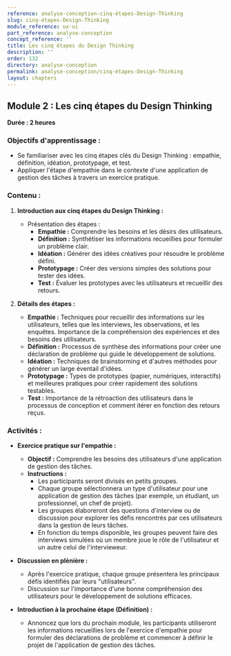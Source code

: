 ```yaml
---
reference: analyse-conception-cinq-étapes-Design-Thinking
slug: cinq-étapes-Design-Thinking
module_reference: ux-ui
part_reference: analyse-conception
concept_reference: ''
title: Les cinq étapes du Design Thinking
description: ''
order: 132
directory: analyse-conception
permalink: analyse-conception/cinq-étapes-Design-Thinking
layout: chapters
---
```

## **Module 2 : Les cinq étapes du Design Thinking**  
**Durée : 2 heures**

### **Objectifs d'apprentissage :**
- Se familiariser avec les cinq étapes clés du Design Thinking : empathie, définition, idéation, prototypage, et test.
- Appliquer l'étape d'empathie dans le contexte d'une application de gestion des tâches à travers un exercice pratique.

### **Contenu :**

1. **Introduction aux cinq étapes du Design Thinking :**
   - Présentation des étapes : 
     - **Empathie :** Comprendre les besoins et les désirs des utilisateurs.
     - **Définition :** Synthétiser les informations recueillies pour formuler un problème clair.
     - **Idéation :** Générer des idées créatives pour résoudre le problème défini.
     - **Prototypage :** Créer des versions simples des solutions pour tester des idées.
     - **Test :** Évaluer les prototypes avec les utilisateurs et recueillir des retours.

2. **Détails des étapes :**
   - **Empathie :** Techniques pour recueillir des informations sur les utilisateurs, telles que les interviews, les observations, et les enquêtes. Importance de la compréhension des expériences et des besoins des utilisateurs.
   - **Définition :** Processus de synthèse des informations pour créer une déclaration de problème qui guide le développement de solutions.
   - **Idéation :** Techniques de brainstorming et d'autres méthodes pour générer un large éventail d'idées.
   - **Prototypage :** Types de prototypes (papier, numériques, interactifs) et meilleures pratiques pour créer rapidement des solutions testables.
   - **Test :** Importance de la rétroaction des utilisateurs dans le processus de conception et comment itérer en fonction des retours reçus.

### **Activités :**

- **Exercice pratique sur l'empathie :**
  - **Objectif :** Comprendre les besoins des utilisateurs d'une application de gestion des tâches.
  - **Instructions :**
    - Les participants seront divisés en petits groupes.
    - Chaque groupe sélectionnera un type d'utilisateur pour une application de gestion des tâches (par exemple, un étudiant, un professionnel, un chef de projet).
    - Les groupes élaboreront des questions d'interview ou de discussion pour explorer les défis rencontrés par ces utilisateurs dans la gestion de leurs tâches.
    - En fonction du temps disponible, les groupes peuvent faire des interviews simulées où un membre joue le rôle de l'utilisateur et un autre celui de l'intervieweur.

- **Discussion en plénière :**
  - Après l'exercice pratique, chaque groupe présentera les principaux défis identifiés par leurs "utilisateurs".
  - Discussion sur l'importance d'une bonne compréhension des utilisateurs pour le développement de solutions efficaces.

- **Introduction à la prochaine étape (Définition) :**
  - Annoncez que lors du prochain module, les participants utiliseront les informations recueillies lors de l'exercice d'empathie pour formuler des déclarations de problème et commencer à définir le projet de l'application de gestion des tâches.


